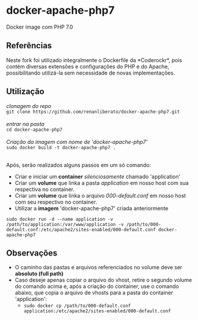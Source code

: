 # docker-apache-php7
Docker image com PHP 7.0

## Referências
<p>Neste fork foi utilizado integralmente o Dockerfile da *Coderockr*, pois contém diversas extensões e configurações do PHP e do Apache, possibilitando utilizá-la sem necessidade de novas implementações.</p>

## Utilização

*clonagem do repo*<br/>
`git clone https://github.com/renanliberato/docker-apache-php7.git` <br/><br/>
*entrar na pasta*<br/>
`cd docker-apache-php7`<br/><br/>
*Criação da imagem com nome de 'docker-apache-php7'*<br/>
`sudo docker build -t docker-apache-php7 .`<br/><br/>

Após, serão realizados alguns passos em um só comando:
  * Criar e iniciar um **container** *silenciosamente* chamado 'application'
  * Criar um **volume** que linka a pasta *application* em nosso host com sua respectiva no container.
  * Criar um **volume** que linka o arquivo *000-default.conf* em nosso host com seu respectivo no container.
  * Utilizar a **imagem** 'docker-apache-php7' criada anteriormente

`sudo docker run -d --name application -v /path/to/application:/var/www/application -v /path/to/000-default.conf:/etc/apache2/sites-enabled/000-default.conf docker-apache-php7`

## Observações

  * O caminho das pastas e arquivos referenciados no volume deve ser **absoluto (full path)**
  * Caso deseje apenas copiar o arquivo do vhost, retire o segundo volume do comando acima e, após a criação do container, use o comando abaixo, que copia o arquivo de vhosts para a pasta do container 'application':
    * `sudo docker cp /path/to/000-default.conf application:/etc/apache2/sites-enabled/000-default.conf`
